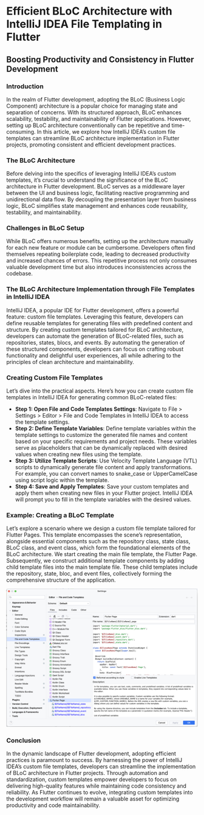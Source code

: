 # Efficient BLoC Architecture with IntelliJ IDEA File Templating in Flutter

## Boosting Productivity and Consistency in Flutter Development

### Introduction
In the realm of Flutter development, adopting the BLoC (Business Logic Component) architecture is a popular choice for managing state and separation of concerns. With its structured approach, BLoC enhances scalability, testability, and maintainability of Flutter applications. However, setting up BLoC architecture conventionally can be repetitive and time-consuming. In this article, we explore how IntelliJ IDEA’s custom file templates can streamline BLoC architecture implementation in Flutter projects, promoting consistent and efficient development practices.

### The BLoC Architecture
Before delving into the specifics of leveraging IntelliJ IDEA’s custom templates, it’s crucial to understand the significance of the BLoC architecture in Flutter development. BLoC serves as a middleware layer between the UI and business logic, facilitating reactive programming and unidirectional data flow. By decoupling the presentation layer from business logic, BLoC simplifies state management and enhances code reusability, testability, and maintainability.

### Challenges in BLoC Setup
While BLoC offers numerous benefits, setting up the architecture manually for each new feature or module can be cumbersome. Developers often find themselves repeating boilerplate code, leading to decreased productivity and increased chances of errors. This repetitive process not only consumes valuable development time but also introduces inconsistencies across the codebase.

### The BLoC Architecture Implementation through File Templates in IntelliJ IDEA
IntelliJ IDEA, a popular IDE for Flutter development, offers a powerful feature: custom file templates. Leveraging this feature, developers can define reusable templates for generating files with predefined content and structure. By creating custom templates tailored for BLoC architecture, developers can automate the generation of BLoC-related files, such as repositories, states, blocs, and events. By automating the generation of these structured components, developers can focus on crafting robust functionality and delightful user experiences, all while adhering to the principles of clean architecture and maintainability.

### Creating Custom File Templates
Let’s dive into the practical aspects. Here’s how you can create custom file templates in IntelliJ IDEA for generating common BLoC-related files:

- **Step 1: Open File and Code Templates Settings**: Navigate to File > Settings > Editor > File and Code Templates in IntelliJ IDEA to access the template settings.
- **Step 2: Define Template Variables**: Define template variables within the template settings to customize the generated file names and content based on your specific requirements and project needs. These variables serve as placeholders that can be dynamically replaced with desired values when creating new files using the template.
- **Step 3: Utilize Template Scripts**: Use Velocity Template Language (VTL) scripts to dynamically generate file content and apply transformations. For example, you can convert names to snake_case or UpperCamelCase using script logic within the template.
- **Step 4: Save and Apply Templates**: Save your custom templates and apply them when creating new files in your Flutter project. IntelliJ IDEA will prompt you to fill in the template variables with the desired values.

### Example: Creating a BLoC Template
Let’s explore a scenario where we design a custom file template tailored for Flutter Pages. This template encompasses the scene’s representation, alongside essential components such as the repository class, state class, BLoC class, and event class, which form the foundational elements of the BLoC architecture.
We start creating the main file template, the Flutter Page. Subsequently, we construct additional template components by adding child template files into the main template file. These child templates include the repository, state, bloc, and event files, collectively forming the comprehensive structure of the application.

![File and Code Templates on IntelliJ IDEA](https://github.com/000sv/flutter-intellij-bloc-templates/blob/main/Screenshot.png)

### Conclusion
In the dynamic landscape of Flutter development, adopting efficient practices is paramount to success. By harnessing the power of IntelliJ IDEA’s custom file templates, developers can streamline the implementation of BLoC architecture in Flutter projects. Through automation and standardization, custom templates empower developers to focus on delivering high-quality features while maintaining code consistency and reliability. As Flutter continues to evolve, integrating custom templates into the development workflow will remain a valuable asset for optimizing productivity and code maintainability.
